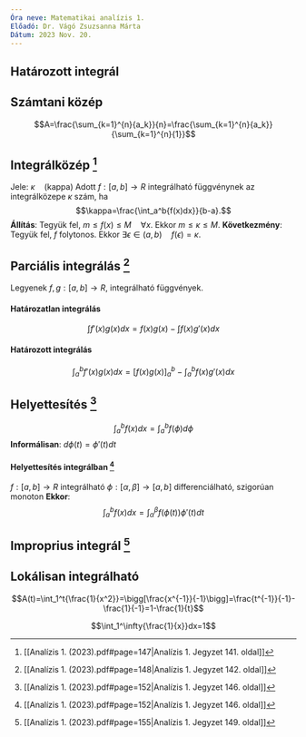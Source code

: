 ```yaml
---
Óra neve: Matematikai analízis 1.
Előadó: Dr. Vágó Zsuzsanna Márta
Dátum: 2023 Nov. 20.
---
```

## Határozott integrál
## Számtani közép
$$A=\frac{\sum_{k=1}^{n}{a_k}}{n}=\frac{\sum_{k=1}^{n}{a_k}}{\sum_{k=1}^{n}{1}}$$
## Integrálközép [^2]
Jele: $\kappa\quad\text{(kappa)}$
Adott $f:[a,b]\to R$  integrálható függvénynek az integrálközepe $\kappa$ szám, ha
$$\kappa=\frac{\int_a^b{f(x)dx}}{b-a}.$$
**Állítás**:
Tegyük fel, $m\leq f(x)\leq M\quad\forall x$. Ekkor $m\leq\kappa\leq M$.
**Következmény**:
Tegyük fel, $f$ folytonos. Ekkor $\exists\epsilon\in(a,b)\quad f(\epsilon)=\kappa$.
## Parciális integrálás [^3]
Legyenek $f,g:[a,b]\to R$, integrálható függvények.
#### Határozatlan integrálás
$$\int{f'(x)g(x)}dx=f(x)g(x)-\int{f(x)g'(x)}dx$$
#### Határozott integrálás
$$\int_a^b{f'(x)g(x)}dx=\bigg[f(x)g(x)\bigg]_a^b-\int_a^b{f(x)g'(x)}dx$$
## Helyettesítés [^1]
$$\int_a^b{f(x)}dx=\int_a^b{f(\phi)}d\phi$$
**Informálisan**: $d\phi(t)=\phi'(t)dt$
#### Helyettesítés integrálban [^1]
$f:[a,b]\to R$ integrálható
$\phi:[\alpha,\beta]\to[a,b]$ differenciálható, szigorúan monoton
**Ekkor**:
$$\int_a^b{f(x)}dx=\int_\alpha^\beta{f\big(\phi(t)\big)\phi'(t)}dt$$
## Improprius integrál [^4]
## Lokálisan integrálható
$$A(t)=\int_1^t{\frac{1}{x^2}}=\bigg[\frac{x^{-1}}{-1}\bigg]=\frac{t^{-1}}{-1}-\frac{1}{-1}=1-\frac{1}{t}$$

$$\int_1^\infty{\frac{1}{x}}dx=1$$

[^1]: [[Analízis 1. (2023).pdf#page=152|Analízis 1. Jegyzet 146. oldal]]
[^2]: [[Analízis 1. (2023).pdf#page=147|Analízis 1. Jegyzet 141. oldal]]
[^3]: [[Analízis 1. (2023).pdf#page=148|Analízis 1. Jegyzet 142. oldal]]
[^4]: [[Analízis 1. (2023).pdf#page=155|Analízis 1. Jegyzet 149. oldal]]